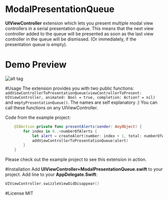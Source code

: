 # ModalPresentationQueue
**UIViewController** extension which lets you present multiple modal view controllers in a serial presentation queue. This means that the next view controller added to the queue will be presented as soon as the last view controller in the queue will be dismissed. (Or immediately, if the presentation queue is empty).

# Demo Preview
![alt tag](https://s31.postimg.org/hfzru6jfv/Modal_Presentation_Queue.gif)

#Usage
The extension provides you with two public functions: `addViewControllerToPresentationQueue(viewControllerToPresent: UIViewController, animated: Bool = true, completion: Action? = nil)` and `emptyPresentationQueue()`. The names are self explanatory :) You can call these functions on any UIViewController.

Code from the example project:
```Swift
    @IBAction private func presentAlerts(sender: AnyObject) {
        for index in 0..<numberOfAlerts {
            let alert = createAlert(number: index + 1, total: numberOfAlerts)
            addViewControllerToPresentationQueue(alert)
        }
    }
```

Please check out the example project to see this extension in action.

#Installation
Add **UIViewController+ModalPresentationQueue.swift** to your project.
Add line to your **AppDelegate.Swift**:
```Swift
UIViewController.swizzleViewDidDisappear()
```


#License
MIT
